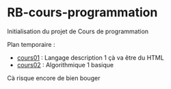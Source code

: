 # RB-cours-programmation

Initialisation du projet de Cours de programmation

Plan temporaire :

* [cours01](https://github.com/RenaudBernard59/RB-cours-programmation/blob/workbranch/cours01.md) : Langage description 1 çà va être du HTML
* [cours02](https://github.com/RenaudBernard59/RB-cours-programmation/blob/workbranch/cours02.md) : Algorithmique 1 basique

Cà risque encore de bien bouger
